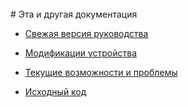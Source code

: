 <div style="page-break-after: always; visibility: hidden">
\pagebreak
</div>
# Эта и другая документация

* [Свежая версия руководства](https://github.com/cliffanet/xdeya-altimeter/blob/master/doc/userman/README.md)

* [Модификации устройства](https://github.com/cliffanet/xdeya-altimeter/blob/master/doc/models/README.md)

* [Текущие возможности и проблемы](https://github.com/cliffanet/xdeya-altimeter/blob/master/doc/analytic/README.md)

* [Исходный код](https://github.com/cliffanet/xdeya-altimeter/blob/master/doc/source/README.md)
